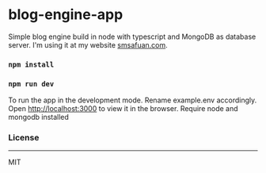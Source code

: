 # blog-engine-app

Simple blog engine build in node with typescript and MongoDB as database server. I'm using it at my website [smsafuan.com](https://smsafuan.com).

### `npm install`
### `npm run dev`

To run the app in the development mode.
Rename example.env accordingly.
Open [http://localhost:3000](http://localhost:3000) to view it in the browser.
Require node and mongodb installed

### License
----
MIT

